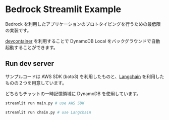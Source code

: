# Bedrock Streamlit Example

Bedrock を利用したアプリケーションのプロトタイピングを行うための最低限の実装です。

[devcontainer](.devcontainer/devcontainer.json) を利用することで DynamoDB Local をバックグラウンドで自動起動することができます。

## Run dev server

サンプルコードは AWS SDK (boto3) を利用したものと、[Langchain](https://github.com/langchain-ai/langchain) を利用したものの２つを用意しています。

どちらもチャットの一時記憶領域に DynamoDB を使用しています。

```bash
streamlit run main.py # use AWS SDK

streamlit run chain.py # use Langchain
```
